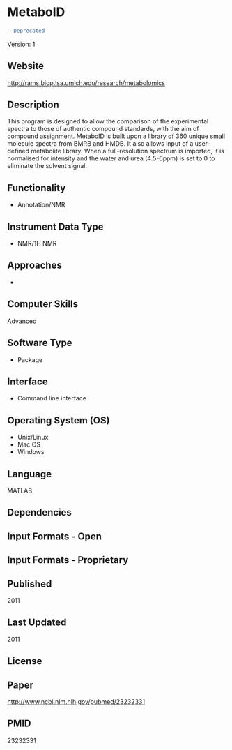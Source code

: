 # MetaboID
``` diff
- Deprecated
```
Version: 1

## Website
http://rams.biop.lsa.umich.edu/research/metabolomics

## Description
This program is designed to allow the comparison of the experimental spectra to those of authentic compound standards, with the aim of compound assignment. MetaboID is built upon a library of 360 unique small molecule spectra from BMRB and HMDB. It also allows input of a user-defined metabolite library. When a full-resolution spectrum is imported, it is normalised for intensity and the water and urea (4.5-6ppm) is set to 0 to eliminate the solvent signal.

## Functionality
- Annotation/NMR

## Instrument Data Type
- NMR/1H NMR

## Approaches
-

## Computer Skills
Advanced

## Software Type
- Package

## Interface
- Command line interface

## Operating System (OS)
- Unix/Linux
- Mac OS
- Windows

## Language
MATLAB

## Dependencies

## Input Formats - Open

## Input Formats - Proprietary

## Published
2011

## Last Updated
2011

## License

## Paper
http://www.ncbi.nlm.nih.gov/pubmed/23232331

## PMID
23232331

